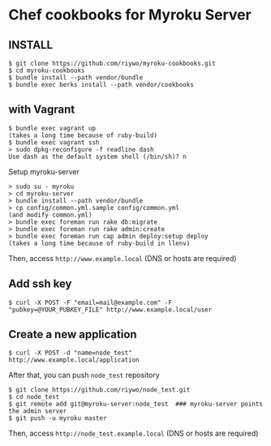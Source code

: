 # Chef cookbooks for Myroku Server

## INSTALL

    $ git clone https://github.com/riywo/myroku-cookbooks.git
    $ cd myroku-cookbooks
    $ bundle install --path vendor/bundle
    $ bundle exec berks install --path vendor/cookbooks

## with Vagrant

    $ bundle exec vagrant up
    (takes a long time because of ruby-build)
    $ bundle exec vagrant ssh
    > sudo dpkg-reconfigure -f readline dash
    Use dash as the default system shell (/bin/sh)? n

Setup myroku-server

    > sudo su - myroku
    > cd myroku-server
    > bundle install --path vendor/bundle
    > cp config/common.yml.sample config/common.yml
    (and modify common.yml)
    > bundle exec foreman run rake db:migrate
    > bundle exec foreman run rake admin:create
    > bundle exec foreman run cap admin deploy:setup deploy
    (takes a long time because of ruby-build in llenv)

Then, access `http://www.example.local` (DNS or hosts are required)

## Add ssh key

    $ curl -X POST -F "email=mail@example.com" -F "pubkey=@YOUR_PUBKEY_FILE" http://www.example.local/user

## Create a new application

    $ curl -X POST -d "name=node_test" http://www.example.local/application

After that, you can push `node_test` repository

    $ git clone https://github.com/riywo/node_test.git
    $ cd node_test
    $ git remote add git@myroku-server:node_test  ### myroku-server points the admin server
    $ git push -u myroku master

Then, access `http://node_test.example.local` (DNS or hosts are required)


